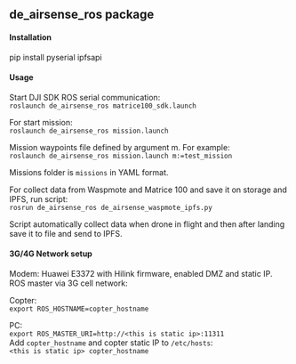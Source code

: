 ## de_airsense_ros package

#### Installation
pip install pyserial ipfsapi

#### Usage
Start DJI SDK ROS serial communication:<br>
`roslaunch de_airsense_ros matrice100_sdk.launch`

For start mission:<br>
`roslaunch de_airsense_ros mission.launch`

Mission waypoints file defined by argument m. For example: <br>
`roslaunch de_airsense_ros mission.launch m:=test_mission`

Missions folder is `missions` in YAML format.

For collect data from Waspmote and Matrice 100 and save it on storage and IPFS, run script: <br>
`rosrun de_airsense_ros de_airsense_waspmote_ipfs.py`

Script automatically collect data when drone in flight and then after landing save it to file and send to IPFS.

#### 3G/4G Network setup
Modem: Huawei E3372 with Hilink firmware, enabled DMZ and static IP.<br>
ROS master via 3G cell network:<br>

Copter: <br>
`export ROS_HOSTNAME=copter_hostname`<br>

PC: <br>
`export ROS_MASTER_URI=http://<this is static ip>:11311`<br>
Add `copter_hostname` and copter static IP to `/etc/hosts`:<br>
`<this is static ip> copter_hostname`
